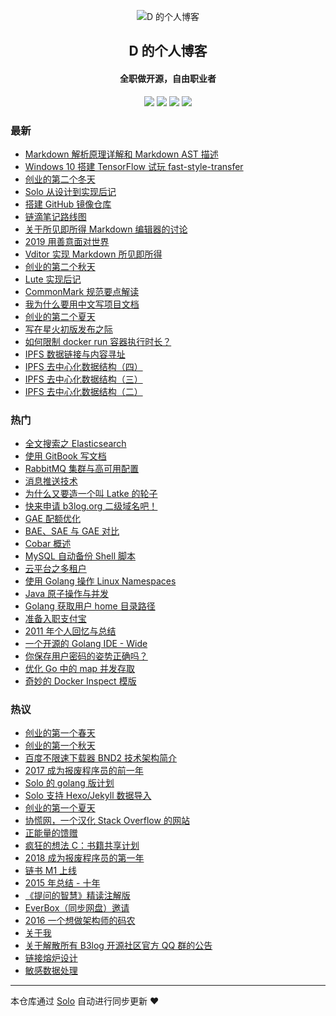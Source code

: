 <p align="center"><img alt="D 的个人博客" src="https://img.hacpai.com/avatar/1353745196354_1584267806213.jpeg?imageView2/1/w/256/h/256/interlace/0/q/100"></p><h2 align="center">
D 的个人博客
</h2>

<h4 align="center">全职做开源，自由职业者</h4>
<p align="center"><a title="D 的个人博客" target="_blank" href="https://github.com/88250/solo-blog"><img src="https://img.shields.io/github/last-commit/88250/solo-blog.svg?style=flat-square&color=FF9900"></a>
<a title="GitHub repo size in bytes" target="_blank" href="https://github.com/88250/solo-blog"><img src="https://img.shields.io/github/repo-size/88250/solo-blog.svg?style=flat-square"></a>
<a title="Solo Version" target="_blank" href="https://github.com/88250/solo/releases"><img src="https://img.shields.io/badge/solo-${soloVer}-f1e05a.svg?style=flat-square&color=blueviolet"></a>
<a title="Hits" target="_blank" href="https://github.com/88250/hits"><img src="https://hits.b3log.org/88250/solo-blog.svg"></a></p>

### 最新

* [Markdown 解析原理详解和 Markdown AST 描述](http://localhost:8080/articles/2020/04/23/1587637426085.html)
* [Windows 10 搭建 TensorFlow 试玩 fast-style-transfer](http://localhost:8080/articles/2020/03/15/1584270480065.html)
* [创业的第二个冬天](http://localhost:8080/articles/2020/02/09/1581219038316.html)
* [Solo 从设计到实现后记](http://localhost:8080/articles/2020/02/08/1581145208243.html)
* [搭建 GitHub 镜像仓库](http://localhost:8080/articles/2020/02/07/1581004860744.html)
* [链滴笔记路线图](http://localhost:8080/articles/2020/01/23/1579786655216.html)
* [关于所见即所得 Markdown 编辑器的讨论](http://localhost:8080/articles/2020/01/19/1579414663700.html)
* [2019 用善意面对世界](http://localhost:8080/articles/2019/12/30/1577712379212.html)
* [Vditor 实现 Markdown 所见即所得](http://localhost:8080/articles/2019/12/26/1577370404903.html)
* [创业的第二个秋天](http://localhost:8080/articles/2019/11/11/1573402018349.html)
* [Lute 实现后记](http://localhost:8080/articles/2019/08/29/1567062979327.html)
* [CommonMark 规范要点解读](http://localhost:8080/articles/2019/08/27/1566893557720.html)
* [我为什么要用中文写项目文档](http://localhost:8080/articles/2019/08/19/1566191673842.html)
* [创业的第二个夏天](http://localhost:8080/articles/2019/08/09/1565318802920.html)
* [写在星火初版发布之际](http://localhost:8080/articles/2019/06/04/1559578726531.html)
* [如何限制 docker run 容器执行时长？](http://localhost:8080/articles/2019/05/19/1558229770509.html)
* [IPFS 数据链接与内容寻址](http://localhost:8080/articles/2019/05/05/1557020262516.html)
* [IPFS 去中心化数据结构（四）](http://localhost:8080/articles/2019/04/30/1556585434162.html)
* [IPFS 去中心化数据结构（三）](http://localhost:8080/articles/2019/04/29/1556500741161.html)
* [IPFS 去中心化数据结构（二）](http://localhost:8080/articles/2019/04/27/1556347691544.html)

### 热门

* [全文搜索之 Elasticsearch ](http://localhost:8080/full-text-search-elasticsearch)
* [使用 GitBook 写文档](http://localhost:8080/write-doc-via-gitbook)
* [RabbitMQ 集群与高可用配置](http://localhost:8080/rabbitmq-clustering-ha)
* [消息推送技术](http://localhost:8080/web-message-push)
* [为什么又要造一个叫 Latke 的轮子](http://localhost:8080/why-latke-exists)
* [快来申请 b3log.org 二级域名吧！](http://localhost:8080/apply-b3log-domain.html)
* [GAE 配额优化](http://localhost:8080/gae-quota-optimization)
* [BAE、SAE 与 GAE 对比](http://localhost:8080/bae-sae-gae)
* [Cobar 概述](http://localhost:8080/alibaba-cobar-survey)
* [MySQL 自动备份 Shell 脚本](http://localhost:8080/backup-mysql-shell)
* [云平台之多租户](http://localhost:8080/cloud-app-platform-multitenancy)
* [使用 Golang 操作 Linux Namespaces](http://localhost:8080/golang-linux-namespaces)
* [Java 原子操作与并发](http://localhost:8080/java-atomic-conncurrent)
* [Golang 获取用户 home 目录路径](http://localhost:8080/golang-get-user-home-dir)
* [准备入职支付宝](http://localhost:8080/articles/2011/05/03/1304392185486.html)
* [2011 年个人回忆与总结](http://localhost:8080/programming-life-2011.html)
* [一个开源的 Golang IDE - Wide](http://localhost:8080/hello-wide)
* [你保存用户密码的姿势正确吗？](http://localhost:8080/secure-salted-password-hashing)
* [优化 Go 中的 map 并发存取](http://localhost:8080/optimizing-concurrent-map-access-in-go-chinese)
* [奇妙的 Docker Inspect 模版](http://localhost:8080/docker-inspect-template-magic-chinese)

### 热议

* [创业的第一个春天](http://localhost:8080/articles/2018/04/20/1524191993505.html)
* [创业的第一个秋天](http://localhost:8080/articles/2018/10/29/1540781279972.html)
* [百度不限速下载器 BND2 技术架构简介](http://localhost:8080/articles/2018/08/26/1535277215816.html)
* [2017 成为报废程序员的前一年](http://localhost:8080/articles/2017/12/31/1514687638181.html)
* [Solo 的 golang 版计划](http://localhost:8080/articles/2017/09/11/1505113028471.html)
* [Solo 支持 Hexo/Jekyll 数据导入](http://localhost:8080/articles/2017/06/26/1498490209748.html)
* [创业的第一个夏天](http://localhost:8080/articles/2018/07/26/1532590847178.html)
* [协慌网，一个汉化 Stack Overflow 的网站](http://localhost:8080/articles/2018/10/03/1538577113305.html)
* [正能量的馈赠](http://localhost:8080/articles/2019/04/15/1555290109269.html)
* [疯狂的想法 C：书籍共享计划](http://localhost:8080/articles/2017/01/01/1483240295087.html)
* [2018 成为报废程序员的第一年](http://localhost:8080/articles/2018/12/31/1546225387284.html)
* [链书 M1 上线](http://localhost:8080/articles/2018/06/21/1529545076617.html)
* [2015 年总结 - 十年](http://localhost:8080/articles/2016/01/30/1454085278317.html)
* [《提问的智慧》精读注解版](http://localhost:8080/articles/2018/09/08/1536377163156.html)
* [EverBox（同步网盘）邀请](http://localhost:8080/everbox-invite.html)
* [2016 一个想做架构师的码农](http://localhost:8080/articles/2016/12/30/1483027205828.html)
* [关于我](http://localhost:8080/about)
* [关于解散所有 B3log 开源社区官方 QQ 群的公告](http://localhost:8080/articles/2018/05/17/1526517679116.html)
* [链接熔炉设计](http://localhost:8080/articles/2016/09/07/1473238756829.html)
* [敏感数据处理](http://localhost:8080/articles/2016/05/11/1462956775250.html)

---

本仓库通过 [Solo](https://github.com/88250/solo) 自动进行同步更新 ❤️ 